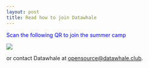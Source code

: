 ```yaml
---
layout: post
title: Read how to join Datawhale
---
```

<span style="color: blue;">Scan the following QR to join the summer camp</span>

![]({{site.baseurl}}/_assets/images/QRcode.jpg)

or contact Datawhale at [opensource@datawhale.club](mailto:opensource@datawhale.club).
